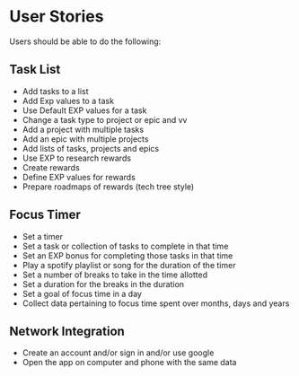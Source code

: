 # User Stories

Users should be able to do the following:

## Task List

- Add tasks to a list
- Add Exp values to a task
- Use Default EXP values for a task
- Change a task type to project or epic and vv
- Add a project with multiple tasks
- Add an epic with multiple projects
- Add lists of tasks, projects and epics
- Use EXP to research rewards
- Create rewards
- Define EXP values for rewards
- Prepare roadmaps of rewards (tech tree style)

## Focus Timer

- Set a timer
- Set a task or collection of tasks to complete in that time
- Set an EXP bonus for completing those tasks in that time
- Play a spotify playlist or song for the duration of the timer
- Set a number of breaks to take in the time allotted
- Set a duration for the breaks in the duration
- Set a goal of focus time in a day
- Collect data pertaining to focus time spent over months, days and years

## Network Integration

- Create an account and/or sign in and/or use google
- Open the app on computer and phone with the same data